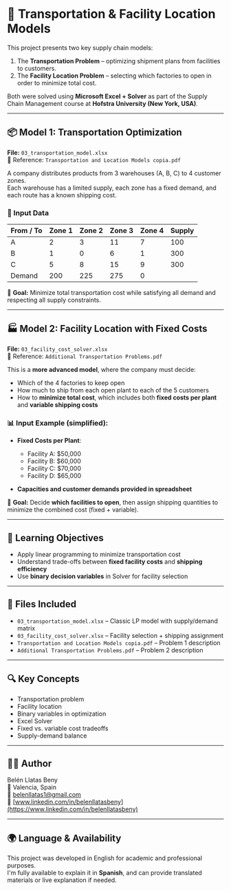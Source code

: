 # 🚚 Transportation & Facility Location Models

This project presents two key supply chain models:  
1. The **Transportation Problem** – optimizing shipment plans from facilities to customers.  
2. The **Facility Location Problem** – selecting which factories to open in order to minimize total cost.

Both were solved using **Microsoft Excel + Solver** as part of the Supply Chain Management course at **Hofstra University (New York, USA)**.

---

## 📦 Model 1: Transportation Optimization  
**File:** `03_transportation_model.xlsx`  
📄 Reference: `Transportation and Location Models copia.pdf`

A company distributes products from 3 warehouses (A, B, C) to 4 customer zones.  
Each warehouse has a limited supply, each zone has a fixed demand, and each route has a known shipping cost.

### 🔢 Input Data

| From / To | Zone 1 | Zone 2 | Zone 3 | Zone 4 | Supply |
|-----------|--------|--------|--------|--------|--------|
| A         | 2      | 3      | 11     | 7      | 100    |
| B         | 1      | 0      | 6      | 1      | 300    |
| C         | 5      | 8      | 15     | 9      | 300    |
| Demand    | 200    | 225    | 275    | 0      |        |

🎯 **Goal:** Minimize total transportation cost while satisfying all demand and respecting all supply constraints.

---

## 🏭 Model 2: Facility Location with Fixed Costs  
**File:** `03_facility_cost_solver.xlsx`  
📄 Reference: `Additional Transportation Problems.pdf`

This is a **more advanced model**, where the company must decide:

- Which of the 4 factories to keep open  
- How much to ship from each open plant to each of the 5 customers  
- How to **minimize total cost**, which includes both **fixed costs per plant** and **variable shipping costs**

### 📊 Input Example (simplified):

- **Fixed Costs per Plant**:  
  - Facility A: $50,000  
  - Facility B: $60,000  
  - Facility C: $70,000  
  - Facility D: $65,000

- **Capacities and customer demands provided in spreadsheet**

🎯 **Goal:** Decide **which facilities to open**, then assign shipping quantities to minimize the combined cost (fixed + variable).

---

## 🧠 Learning Objectives

- Apply linear programming to minimize transportation cost  
- Understand trade-offs between **fixed facility costs** and **shipping efficiency**  
- Use **binary decision variables** in Solver for facility selection

---

## 📁 Files Included

- `03_transportation_model.xlsx` – Classic LP model with supply/demand matrix  
- `03_facility_cost_solver.xlsx` – Facility selection + shipping assignment  
- `Transportation and Location Models copia.pdf` – Problem 1 description  
- `Additional Transportation Problems.pdf` – Problem 2 description

---

## 🔍 Key Concepts

- Transportation problem  
- Facility location  
- Binary variables in optimization  
- Excel Solver  
- Fixed vs. variable cost tradeoffs  
- Supply-demand balance

---

## 👩‍💻 Author

Belén Llatas Beny  
📍 Valencia, Spain  
📧 belenllatas1@gmail.com  
🔗 [www.linkedin.com/in/belenllatasbeny](https://www.linkedin.com/in/belenllatasbeny)

---

## 🌍 Language & Availability

This project was developed in English for academic and professional purposes.  
I'm fully available to explain it in **Spanish**, and can provide translated materials or live explanation if needed.
